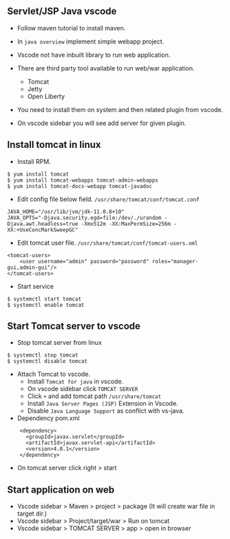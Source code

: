 ## Servlet/JSP Java vscode

- Follow maven tutorial to install maven.
- In `java overview` implement simple webapp project.

- Vscode not have inbuilt library to run web application.
- There are third party tool available to run web/war application.
    - Tomcat
    - Jetty
    - Open Liberty
- You need to install them on system and then related plugin from vscode.
- On vscode sidebar you will see add server for given plugin.

## Install tomcat in linux

- Install RPM.
```
$ yum install tomcat
$ yum install tomcat-webapps tomcat-admin-webapps
$ yum install tomcat-docs-webapp tomcat-javadoc
```
- Edit config file below field. `/usr/share/tomcat/conf/tomcat.conf`

```
JAVA_HOME="/usr/lib/jvm/jdk-11.0.8+10"
JAVA_OPTS="-Djava.security.egd=file:/dev/./urandom -Djava.awt.headless=true -Xmx512m -XX:MaxPermSize=256m -XX:+UseConcMarkSweepGC"
```

- Edit tomcat user file. `/usr/share/tomcat/conf/tomcat-users.xml`

```
<tomcat-users>
    <user username="admin" password="password" roles="manager-gui,admin-gui"/>
</tomcat-users>
```

- Start service

```
$ systemctl start tomcat
$ systemctl enable tomcat
```

## Start Tomcat server to vscode

- Stop tomcat server from linux
```
$ systemctl stop tomcat
$ systemctl disable tomcat
```

- Attach Tomcat to vscode.
    - Install `Tomcat for java` in vscode.
    - On vscode sidebar click `TOMCAT SERVER`
    - Click `+` and add tomcat path `/usr/share/tomcat`
    - Install `Java Server Pages (JSP)` Extension in Vscode.
    - Disable `Java Language Support` as conflict with vs-java.
- Dependency pom.xml
```
    <dependency>
      <groupId>javax.servlet</groupId>
      <artifactId>javax.servlet-api</artifactId>
      <version>4.0.1</version>
    </dependency>

```
- On tomcat server click right > start


## Start application on web

- Vscode sidebar > Maven > project > package (It will create war file in target dir.)
- Vscode sidebar > Project/target/war > Run on tomcat
- Vscode sidebar > TOMCAT SERVER > app > open in browser